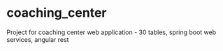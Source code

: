 # coaching_center
Project for coaching center web application - 30 tables, spring boot web services, angular rest
